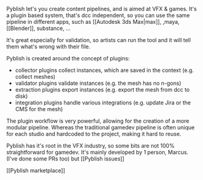 Pyblish let's you create content pipelines, and is aimed at VFX & games.
It's a plugin based system, that's dcc independent, so you can use the same pipeline in different apps, such as [[Autodesk 3ds Max|max]], ,maya, [[Blender]], substance, …

It's great especially for validation, so artists can run the tool and it will tell them what's wrong with their file.

Pyblish is created around the concept of plugins:
- collector plugins collect instances, which are saved in the context
	  (e.g. collect meshes) 
- validator plugins validate instances
	  (e.g. the mesh has no n-gons)
- extraction plugins export instances
	  (e.g. export the mesh from dcc to disk)
- integration plugins handle various integrations
	  (e.g. update Jira or the CMS for the mesh) 

The plugin workflow is very powerful, allowing for the creation of a more modular pipeline. Whereas the traditional gamedev pipeline is often unique for each studio and hardcoded to the project, making it hard to reuse.

Pyblish has it's root in the VFX industry, so some bits are not 100% straightforward for gamedev.
It's mainly developed by 1 person, Marcus. (I've done some PRs too)
but [[Pyblish issues]]

[[Pyblish marketplace]]